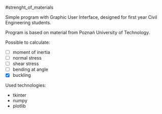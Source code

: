 #strenght_of_materials

Simple program with Graphic User Interface, designed for first year Civil Engineering students.

Program is based on material from Poznań University of Technology.

Possible to calculate:
- [ ] moment of inertia
- [ ] normal stress
- [ ] shear stress
- [ ] bending at angle
- [x] buckling

Used technologies:
- tkinter
- numpy
- plotlib